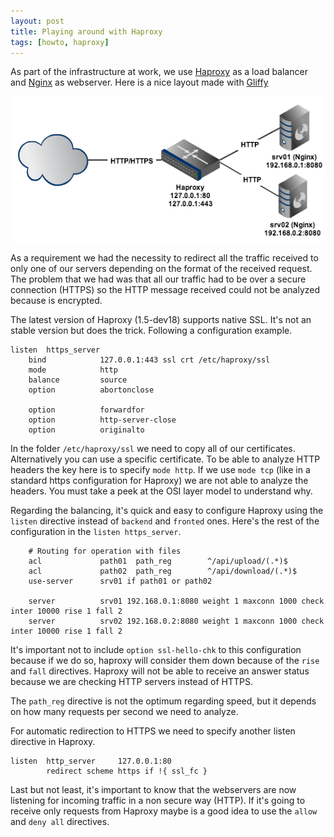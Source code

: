 ```yaml
---
layout: post
title: Playing around with Haproxy
tags: [howto, haproxy]
---
```


As part of the infrastructure at work, we use [Haproxy](http://haproxy.1wt.euh) as a load balancer and [Nginx](http://nginx.org/) as webserver. Here is a nice layout made with [Gliffy](http://www.gliffy.com) 

<img src="/images/2013/haproxy.png" alt="Network Layout" class="center" />

As a requirement we had the necessity to redirect all the traffic received to only one of our servers depending on the format of the received request. The problem that we had was that all our traffic had to be over a secure connection (HTTPS) so the HTTP message received could not be analyzed because is encrypted.

The latest version of Haproxy (1.5-dev18) supports native SSL. It's not an stable version but does the trick. Following a configuration example.

	listen  https_server
        bind            127.0.0.1:443 ssl crt /etc/haproxy/ssl
        mode            http
        balance         source
        option          abortonclose
        
        option          forwardfor
        option          http-server-close
        option          originalto

In the folder `/etc/haproxy/ssl` we need to copy all of our certificates. Alternatively you can use a specific certificate. To be able to analyze HTTP headers the key here is to specify `mode http`. If we use `mode tcp` (like in a standard https configuration for Haproxy) we are not able to analyze the headers. You must take a peek at the OSI layer model to understand why.

Regarding the balancing, it's quick and easy to configure Haproxy using the `listen` directive instead of `backend` and `fronted` ones. Here's the rest of the configuration in the `listen https_server`.

        # Routing for operation with files
        acl             path01  path_reg        ^/api/upload/(.*)$
        acl             path02  path_reg        ^/api/download/(.*)$
        use-server      srv01 if path01 or path02

        server          srv01 192.168.0.1:8080 weight 1 maxconn 1000 check inter 10000 rise 1 fall 2
        server          srv02 192.168.0.2:8080 weight 1 maxconn 1000 check inter 10000 rise 1 fall 2


It's important not to include `option ssl-hello-chk` to this configuration because if we do so, haproxy will consider them down because of the `rise` and `fall` directives. Haproxy will not be able to receive an answer status because we are checking HTTP servers instead of HTTPS. 

The `path_reg` directive is not the optimum regarding speed, but it depends on how many requests per second we need to analyze.

For automatic redirection to HTTPS we need to specify another listen directive in Haproxy.

	listen  http_server     127.0.0.1:80
        	redirect scheme https if !{ ssl_fc }

Last but not least, it's important to know that the webservers are now listening for incoming traffic in a non secure way (HTTP). If it's going to receive only requests from Haproxy maybe is a good idea to use the `allow` and `deny all` directives.



